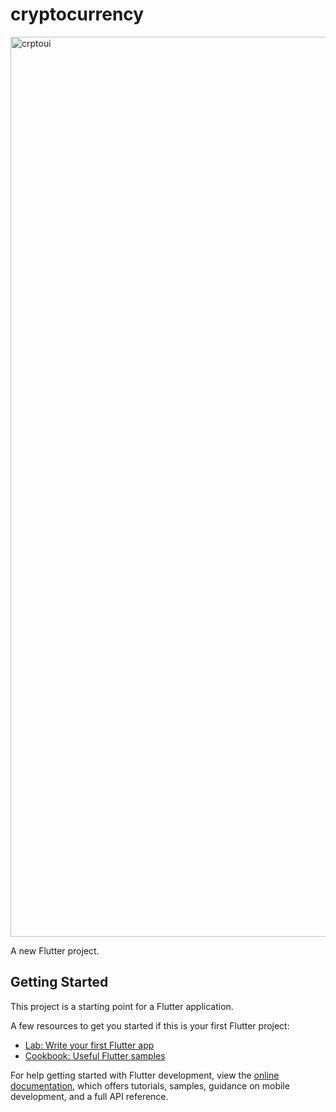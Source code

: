 # cryptocurrency

<img width="1440" alt="crptoui" src="https://github.com/Arham9125/BinanceUI/assets/90573710/f50544e2-1696-491b-b1b7-861f0145ce10">


A new Flutter project.

## Getting Started

This project is a starting point for a Flutter application.

A few resources to get you started if this is your first Flutter project:

- [Lab: Write your first Flutter app](https://docs.flutter.dev/get-started/codelab)
- [Cookbook: Useful Flutter samples](https://docs.flutter.dev/cookbook)

For help getting started with Flutter development, view the
[online documentation](https://docs.flutter.dev/), which offers tutorials,
samples, guidance on mobile development, and a full API reference.
